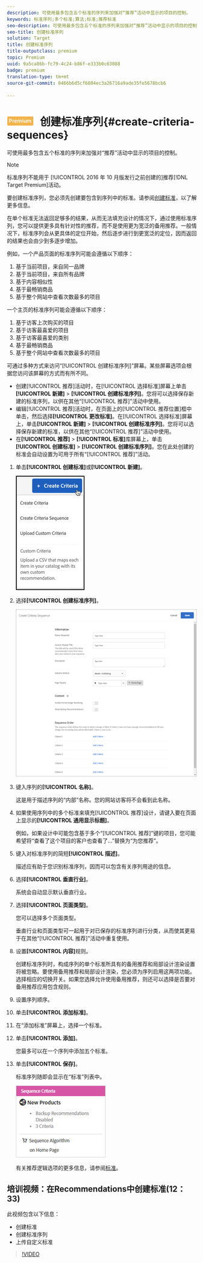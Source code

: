 ```yaml
---
description: 可使用最多包含五个标准的序列来加强对“推荐”活动中显示的项目的控制。
keywords: 标准序列;多个标准;算法;标准;推荐标准
seo-description: 可使用最多包含五个标准的序列来加强对“推荐”活动中显示的项目的控制。
seo-title: 创建标准序列
solution: Target
title: 创建标准序列
title-outputclass: premium
topic: Premium
uuid: 9a5ca86b-fc79-4c24-b86f-e333b0c63088
badge: premium
translation-type: tm+mt
source-git-commit: 0466b6d5cf6804ec3a26716a9ade35fe5678bcb6

---
```



# ![PREMIUM](/help/assets/premium.png) 创建标准序列{#create-criteria-sequences}

可使用最多包含五个标准的序列来加强对“推荐”活动中显示的项目的控制。

>[!NOTE]
>
>标准序列不能用于 [!UICONTROL  2016 年 10 月版发行之前创建的]推荐[!DNL Target Premium]活动。

要创建标准序列，您必须先创建要包含到序列中的标准。请参阅[创建标准](../../c-recommendations/c-algorithms/create-new-algorithm.md#task_8A9CB465F28D44899F69F38AD27352FE)，以了解更多信息。

在单个标准无法返回足够多的结果，从而无法填充设计的情况下，通过使用标准序列，您可以提供更多具有针对性的推荐，而不是使用更为宽泛的备用推荐。一般情况下，标准序列会从更具体的定位开始，然后逐步进行到更宽泛的定位，因而返回的结果也会由少到多逐步增加。

例如，一个产品页面的标准序列可能会遵循以下顺序：

1. 基于当前项目，来自同一品牌
1. 基于当前项目，来自所有品牌
1. 基于内容相似性
1. 基于最畅销商品
1. 基于整个网站中查看次数最多的项目

一个主页的标准序列可能会遵循以下顺序：

1. 基于访客上次购买的项目
1. 基于访客最喜爱的项目
1. 基于访客最喜爱的类别
1. 基于最畅销商品
1. 基于整个网站中查看次数最多的项目

可通过多种方式来访问“[!UICONTROL 创建标准序列]”屏幕。某些屏幕选项会根据您访问该屏幕的方式而有所不同。

* 创建[!UICONTROL 推荐]活动时，在[!UICONTROL 选择标准]屏幕上单击&#x200B;**[!UICONTROL 新建]** &gt; **[!UICONTROL 创建标准序列]**。您将可以选择保存新建的标准序列，以供在其他“[!UICONTROL 推荐]”活动中使用。
* 编辑[!UICONTROL 推荐]活动时，在页面上的[!UICONTROL 推荐位置]框中单击，然后选择&#x200B;**[!UICONTROL 更改标准]**。在[!UICONTROL 选择标准]屏幕上，单击&#x200B;**[!UICONTROL 新建]** &gt; **[!UICONTROL 创建标准序列]**。您将可以选择保存新建的标准，以供在其他“[!UICONTROL 推荐]”活动中使用。
* 在&#x200B;**[!UICONTROL 推荐]** &gt; **[!UICONTROL 标准]**&#x200B;库屏幕上，单击&#x200B;**[!UICONTROL 创建标准]** &gt; **[!UICONTROL 创建标准序列]**。您在此处创建的标准会自动设置为可用于所有“[!UICONTROL 推荐]”活动。

1. 单击&#x200B;**[!UICONTROL 创建标准]**&#x200B;或&#x200B;**[!UICONTROL 新建]**。

   ![创建新标准](/help/c-recommendations/c-algorithms/assets/button_CreateCriteria_new.png)

1. 选择&#x200B;**[!UICONTROL 创建标准序列]**。

   ![](assets/CreateCriteriaSequence.png)

1. 键入序列的&#x200B;**[!UICONTROL 名称]**。

   这是用于描述序列的“内部”名称。您的网站访客将不会看到此名称。
1. 如果使用序列中的多个标准来填充[!UICONTROL 推荐]设计，请键入要在页面上显示的&#x200B;**[!UICONTROL 通用显示标题]**。

   例如，如果设计中可能包含基于多个“[!UICONTROL 推荐]”键的项目，您可能希望将“查看了这个项目的客户也查看了...”替换为“为您推荐”。
1. 键入对标准序列的简短&#x200B;**[!UICONTROL 描述]**。

   描述应有助于您识别标准序列，因而可以包含有关序列用途的信息。
1. 选择&#x200B;**[!UICONTROL 垂直行业]**。

   系统会自动显示默认垂直行业。
1. 选择&#x200B;**[!UICONTROL 页面类型]**。

   您可以选择多个页面类型。

   垂直行业和页面类型可一起用于对已保存的标准序列进行分类，从而使其更易于在其他“[!UICONTROL 推荐]”活动中重复使用。
1. 设置&#x200B;**[!UICONTROL 内容]**&#x200B;规则。

   创建标准序列时，构成序列的单个标准所具有的备用推荐和局部设计渲染设置将被忽略。要使用备用推荐和局部设计渲染，您必须为序列启用这两项功能。选择相应的切换开关。如果您选择允许使用备用推荐，则还可以选择是否要对备用推荐应用包含规则。
1. 设置序列顺序。

1. 单击&#x200B;**[!UICONTROL 添加标准]**。
1. 在“添加标准”屏幕上，选择一个标准。
1. 单击&#x200B;**[!UICONTROL 添加]**。

   您最多可以在一个序列中添加五个标准。
1. 单击&#x200B;**[!UICONTROL 保存]**。

   标准序列随即会显示在“标准”列表中。

   ![](assets/CriteriaSequenceCard.png)

   有关推荐逻辑选项的更多信息，请参阅[标准](../../c-recommendations/c-algorithms/algorithms.md#concept_4BD01DC437F543C0A13621C93A302750)。

## 培训视频：在Recommendations中创建标准(12：33)

此视频包含以下信息：

* 创建标准
* 创建标准序列
* 上传自定义标准

>[!VIDEO](https://video.tv.adobe.com/v/27694?quality=12&captions=chi_hans)
